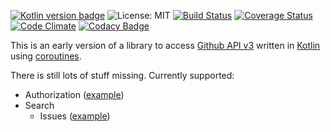 [![Kotlin version badge](https://img.shields.io/badge/kotlin-1.3-blue.svg)](https://kotlinlang.org/docs/reference/whatsnew13.html) 
![License: MIT](https://img.shields.io/badge/License-MIT-blue.svg)
[![Build Status](https://api.travis-ci.com/plastic-karma/githubapikt.svg?branch=master)](https://travis-ci.com/plastic-karma/githubapikt) 
[![Coverage Status](https://codecov.io/gh/plastic-karma/githubapikt/branch/master/graph/badge.svg)](https://codecov.io/gh/plastic-karma/githubapikt)
[![Code Climate](https://codeclimate.com/github/plastic-karma/githubapikt/badges/gpa.svg)](https://codeclimate.com/github/plastic-karma/githubapikt)
[![Codacy Badge](https://api.codacy.com/project/badge/Grade/aedd472da48540b0be60b9cbe4a73b9b)](https://www.codacy.com/manual/plastic-karma/githubapikt?utm_source=github.com&amp;utm_medium=referral&amp;utm_content=plastic-karma/githubapikt&amp;utm_campaign=Badge_Grade)


This is an early version of a library to access [Github API v3](https://developer.github.com/v3/) written in [Kotlin](https://github.com/JetBrains/kotlin) using [coroutines](https://kotlinlang.org/docs/reference/coroutines-overview.html).

There is still lots of stuff missing. Currently supported:

- Authorization ([example](https://github.com/plastic-karma/githubapikt/blob/master/src/main/kotlin/com/plastickarma/githubapikt/examples/AuthExamples.kt))
- Search
  - Issues ([example](https://github.com/plastic-karma/githubapikt/blob/master/src/main/kotlin/com/plastickarma/githubapikt/examples/SearchExamples.kt#L14))
